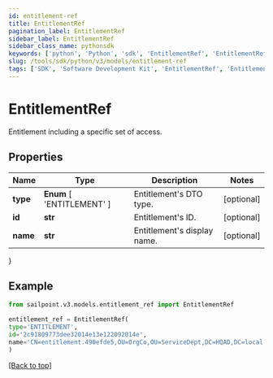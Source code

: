 ```yaml
---
id: entitlement-ref
title: EntitlementRef
pagination_label: EntitlementRef
sidebar_label: EntitlementRef
sidebar_class_name: pythonsdk
keywords: ['python', 'Python', 'sdk', 'EntitlementRef', 'EntitlementRef'] 
slug: /tools/sdk/python/v3/models/entitlement-ref
tags: ['SDK', 'Software Development Kit', 'EntitlementRef', 'EntitlementRef']
---
```


# EntitlementRef

Entitlement including a specific set of access.

## Properties

Name | Type | Description | Notes
------------ | ------------- | ------------- | -------------
**type** |  **Enum** [  'ENTITLEMENT' ] | Entitlement's DTO type. | [optional] 
**id** | **str** | Entitlement's ID. | [optional] 
**name** | **str** | Entitlement's display name. | [optional] 
}

## Example

```python
from sailpoint.v3.models.entitlement_ref import EntitlementRef

entitlement_ref = EntitlementRef(
type='ENTITLEMENT',
id='2c91809773dee32014e13e122092014e',
name='CN=entitlement.490efde5,OU=OrgCo,OU=ServiceDept,DC=HQAD,DC=local'
)

```
[[Back to top]](#) 

